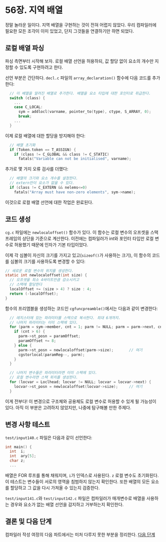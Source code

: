 # 56장. 지역 배열

정말 놀라운 일이다. 지역 배열을 구현하는 것이 전혀 어렵지 않았다. 우리 컴파일러에 필요한 모든 조각이 이미 있었고, 단지 그것들을 연결하기만 하면 되었다.


## 로컬 배열 파싱

파싱 측면부터 시작해 보자. 로컬 배열 선언을 허용하되, 값 할당 없이 요소의 개수만 지정할 수 있도록 구현하려고 한다.

선언 부분은 간단하다. `decl.c` 파일의 `array_declaration()` 함수에 다음 코드를 추가한다:

```c
  // 이 배열을 알려진 배열로 추가한다. 배열을 요소 타입에 대한 포인터로 취급한다.
  switch (class) {
    ...
    case C_LOCAL:
      sym = addlocl(varname, pointer_to(type), ctype, S_ARRAY, 0);
      break;
    ...
  }
```

이제 로컬 배열에 대한 할당을 방지해야 한다:

```c
  // 배열 초기화
  if (Token.token == T_ASSIGN) {
    if (class != C_GLOBAL && class != C_STATIC)
      fatals("Variable can not be initialised", varname);
```

추가로 몇 가지 오류 검사를 더했다:

```c
  // 배열의 크기와 요소 개수를 설정한다.
  // extern만이 요소가 없을 수 있다.
  if (class != C_EXTERN && nelems<=0)
    fatals("Array must have non-zero elements", sym->name);
```

이것으로 로컬 배열 선언에 대한 작업은 완료된다.


## 코드 생성

`cg.c` 파일에는 `newlocaloffset()` 함수가 있다. 이 함수는 로컬 변수의 오프셋을 스택 프레임의 상단을 기준으로 계산한다. 이전에는 컴파일러가 int와 포인터 타입만 로컬 변수로 허용했기 때문에 인자가 기본 타입이었다.

이제 각 심볼이 자신의 크기를 가지고 있고(`sizeof()`가 사용하는 크기), 이 함수의 코드를 심볼의 크기를 사용하도록 변경할 수 있다:

```c
// 새로운 로컬 변수의 위치를 생성한다.
static int newlocaloffset(int size) {
  // 오프셋을 최소 4바이트만큼 감소시키고
  // 스택에 할당한다
  localOffset += (size > 4) ? size : 4;
  return (-localOffset);
}
```

함수의 프리앰블을 생성하는 코드인 `cgfuncpreamble()`에서는 다음과 같이 변경한다:

```c
  // 레지스터에 있는 파라미터를 스택으로 복사한다. 최대 6개까지.
  // 나머지 파라미터는 이미 스택에 있다.
  for (parm = sym->member, cnt = 1; parm != NULL; parm = parm->next, cnt++) {
    if (cnt > 6) {
      parm->st_posn = paramOffset;
      paramOffset += 8;
    } else {
      parm->st_posn = newlocaloffset(parm->size);       // 여기
      cgstorlocal(paramReg--, parm);
    }
  }

  // 나머지 변수들은 파라미터라면 이미 스택에 있다.
  // 로컬 변수라면 스택 위치를 생성한다.
  for (locvar = Loclhead; locvar != NULL; locvar = locvar->next) {
    locvar->st_posn = newlocaloffset(locvar->size);     // 여기
  }
```

이게 전부다! 이 변경으로 구조체와 공용체도 로컬 변수로 허용할 수 있게 될 가능성이 있다. 아직 이 부분은 고려하지 않았지만, 나중에 탐구해볼 만한 주제다.


## 변경 사항 테스트

`test/input140.c` 파일은 다음과 같이 선언한다:

```c
int main() {
  int  i;
  int  ary[5];
  char z;
  ...
```

배열은 FOR 루프를 통해 채워지며, `i`가 인덱스로 사용된다. `z` 로컬 변수도 초기화된다. 이 테스트는 변수들이 서로의 영역을 침범하지 않는지 확인한다. 또한 배열의 모든 요소를 할당하고 그 값을 다시 가져올 수 있는지 검증한다.

`test/input141.c`와 `test/input142.c` 파일은 컴파일러가 매개변수로 배열을 사용하는 경우와 요소가 없는 배열 선언을 감지하고 거부하는지 확인한다.


## 결론 및 다음 단계

컴파일러 작성 여정의 다음 파트에서는 미처 다루지 못한 부분을 정리한다. [다음 단계](../57_Mop_up_pt3/Readme.md)


